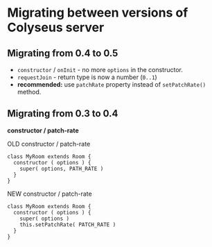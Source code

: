 Migrating between versions of Colyseus server
===

Migrating from 0.4 to 0.5
---

- `constructor` / `onInit` - no more `options` in the constructor.
- `requestJoin` - return type is now a number (`0..1`)
- **recommended:** use `patchRate` property instead of `setPatchRate()` method.

Migrating from 0.3 to 0.4
---

**constructor / patch-rate**

OLD constructor / patch-rate

```
class MyRoom extends Room {
  constructor ( options ) {
    super( options, PATH_RATE )
  }
}
```

NEW constructor / patch-rate

```
class MyRoom extends Room {
  constructor ( options ) {
    super( options )
    this.setPatchRate( PATCH_RATE )
  }
}
```

